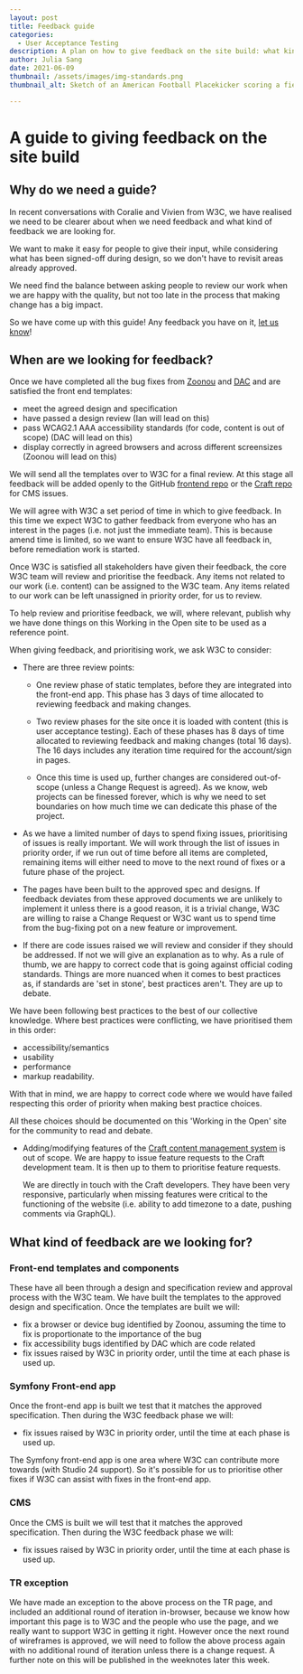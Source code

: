 ```yaml
---
layout: post
title: Feedback guide
categories:
  - User Acceptance Testing
description: A plan on how to give feedback on the site build: what kind of feedback to give and when to give it.
author: Julia Sang
date: 2021-06-09
thumbnail: /assets/images/img-standards.png
thumbnail_alt: Sketch of an American Football Placekicker scoring a field goal. The football shows the W3C logo. 'Standards' is written in the end zone.

---
```


# A guide to giving feedback on the site build

## Why do we need a guide? 

In recent conversations with Coralie and Vivien from W3C, we have realised we need to be clearer about when we need feedback and what kind of feedback we are looking for.

We want to make it easy for people to give their input, while considering what has been signed-off during design, so we don't have to revisit areas already approved. 

We need find the balance between asking people to review our work when we are happy with the quality, but not too late in the process that making change has a big impact.

So we have come up with this guide! Any feedback you have on it, [let us know](https://w3c.studio24.net/feedback/)! 

## When are we looking for feedback? 

Once we have completed all the bug fixes from [Zoonou](https://zoonou.com/) and [DAC](https://digitalaccessibilitycentre.org/) and are satisfied the front end templates:

* meet the agreed design and specification
* have passed a design review (Ian will lead on this)
* pass WCAG2.1 AAA accessibility standards (for code, content is out of scope)  (DAC will lead on this)
* display correctly in agreed browsers and across different screensizes  (Zoonou will lead on this)

We will send all the templates over to W3C for a final review. At this stage all feedback will be added openly to the GitHub [frontend repo](https://github.com/w3c/w3c-website-frontend/issues) or the [Craft repo](https://github.com/w3c/w3c-website-craft/issues) for CMS issues. 

We will agree with W3C a set period of time in which to give feedback. In this time we expect W3C to gather feedback from everyone who has an interest in the pages (i.e. not just the immediate team). This is because amend time is limited, so we want to ensure W3C have all feedback in, before remediation work is started. 

Once W3C is satisfied all stakeholders have given their feedback, the core W3C team will review and prioritise the feedback. Any items not related to our work (i.e. content) can be assigned to the W3C team. Any items related to our work can be left unassigned in priority order, for us to review.

To help review and prioritise feedback, we will, where relevant, publish why we have done things on this Working in the Open site to be used as a reference point.

When giving feedback, and prioritising work, we ask W3C to consider:

* There are three review points: 

  * One review phase of static templates, before they are integrated into the front-end app. This phase has 3 days of time allocated to reviewing feedback and making changes.

  * Two review phases for the site once it is loaded with content (this is user acceptance testing). Each of these phases has 8 days of time allocated to reviewing feedback and making changes (total 16 days). The 16 days includes any iteration time required for the account/sign in pages.

  * Once this time is used up, further changes are considered out-of-scope (unless a Change Request is agreed). As we know, web projects can be finessed forever, which is why we need to set boundaries on how much time we can dedicate this phase of the project.

* As we have a limited number of days to spend fixing issues, prioritising of issues is really important. We will work through the list of issues in priority order, if we run out of time before all items are completed, remaining items will either need to move to the next round of fixes or a future phase of the project.  

* The pages have been built to the approved spec and designs. If feedback deviates from these approved documents we are unlikely to implement it unless there is a good reason, it is a trivial change, W3C are willing to raise a Change Request or W3C want us to spend time from the bug-fixing pot on a new feature or improvement.

* If there are code issues raised we will review and consider if they should be addressed. If not we will give an explanation as to why. As a rule of thumb, we are happy to correct code that is going against official coding standards. Things are more nuanced when it comes to best practices as, if standards are 'set in stone', best practices aren't. They are up to debate.

 We have been following best practices to the best of our collective knowledge. Where best practices were conflicting, we have prioritised them in this order:

  * accessibility/semantics
  * usability
  * performance
  * markup readability.

  With that in mind, we are happy to correct code where we would have failed respecting this order of  priority when making best practice choices. 

  All these choices should be documented on this 'Working in the Open' site for the community to read and debate. 

* Adding/modifying features of the [Craft content management system](https://craftcms.com/) is out of scope. We are happy to issue feature requests to the Craft development team. It is then up to them to prioritise feature requests.

  We are directly in touch with the Craft developers. They have been very responsive, particularly when missing features were critical to the functioning of the website (i.e. ability to add timezone to a date, pushing comments via GraphQL).


## What kind of feedback are we looking for?


### Front-end templates and components

These have all been through a design and specification review and approval process with the W3C team. We have built the templates to the approved design and specification. Once the templates are built we will:

* fix a browser or device bug identified by Zoonou, assuming the time to fix is proportionate to the importance of the bug
* fix accessibility bugs identified by DAC which are code related
* fix issues raised by W3C in priority order, until the time at each phase is used up. 

### Symfony Front-end app

Once the front-end app is built we test that it matches the approved specification. Then during the W3C feedback phase we will:

* fix issues raised by W3C in priority order, until the time at each phase is used up. 

The Symfony front-end app is one area where W3C can contribute more towards (with Studio 24 support). So it's possible for us to prioritise other fixes if W3C can assist with fixes in the front-end app.


### CMS

Once the CMS is built we will test that it matches the approved specification. Then during the W3C feedback phase we will:

* fix issues raised by W3C in priority order, until the time at each phase is used up. 


### TR exception

We have made an exception to the above process on the TR page, and included an additional round of iteration in-browser, because we know how important this page is to W3C and the people who use the page, and we really want to support W3C in getting it right. However once the next round of wireframes is approved, we will need to follow the above process again with no additional round of iteration unless there is a change request. A further note on this will be published in the weeknotes later this week.  
